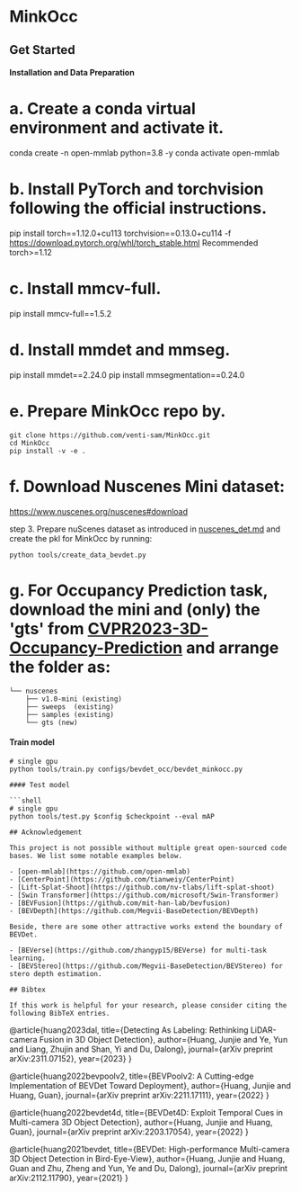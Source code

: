 # MinkOcc

## Get Started

#### Installation and Data Preparation

# a. Create a conda virtual environment and activate it.

conda create -n open-mmlab python=3.8 -y
conda activate open-mmlab

# b. Install PyTorch and torchvision following the official instructions.

pip install torch==1.12.0+cu113 torchvision==0.13.0+cu114 -f https://download.pytorch.org/whl/torch_stable.html
Recommended torch>=1.12

# c. Install mmcv-full.

pip install mmcv-full==1.5.2

# d. Install mmdet and mmseg.

pip install mmdet==2.24.0
pip install mmsegmentation==0.24.0

# e. Prepare MinkOcc repo by.

```shell script
git clone https://github.com/venti-sam/MinkOcc.git
cd MinkOcc
pip install -v -e .
```

# f. Download Nuscenes Mini dataset:

https://www.nuscenes.org/nuscenes#download

step 3. Prepare nuScenes dataset as introduced in [nuscenes_det.md](docs/en/datasets/nuscenes_det.md) and create the pkl for MinkOcc by running:

```shell
python tools/create_data_bevdet.py
```

# g. For Occupancy Prediction task, download the mini and (only) the 'gts' from [CVPR2023-3D-Occupancy-Prediction](https://github.com/CVPR2023-3D-Occupancy-Prediction/CVPR2023-3D-Occupancy-Prediction) and arrange the folder as:

```shell script
└── nuscenes
    ├── v1.0-mini (existing)
    ├── sweeps  (existing)
    ├── samples (existing)
    └── gts (new)
```

#### Train model

````shell
# single gpu
python tools/train.py configs/bevdet_occ/bevdet_minkocc.py

#### Test model

```shell
# single gpu
python tools/test.py $config $checkpoint --eval mAP

## Acknowledgement

This project is not possible without multiple great open-sourced code bases. We list some notable examples below.

- [open-mmlab](https://github.com/open-mmlab)
- [CenterPoint](https://github.com/tianweiy/CenterPoint)
- [Lift-Splat-Shoot](https://github.com/nv-tlabs/lift-splat-shoot)
- [Swin Transformer](https://github.com/microsoft/Swin-Transformer)
- [BEVFusion](https://github.com/mit-han-lab/bevfusion)
- [BEVDepth](https://github.com/Megvii-BaseDetection/BEVDepth)

Beside, there are some other attractive works extend the boundary of BEVDet.

- [BEVerse](https://github.com/zhangyp15/BEVerse) for multi-task learning.
- [BEVStereo](https://github.com/Megvii-BaseDetection/BEVStereo) for stero depth estimation.

## Bibtex

If this work is helpful for your research, please consider citing the following BibTeX entries.

````

@article{huang2023dal,
title={Detecting As Labeling: Rethinking LiDAR-camera Fusion in 3D Object Detection},
author={Huang, Junjie and Ye, Yun and Liang, Zhujin and Shan, Yi and Du, Dalong},
journal={arXiv preprint arXiv:2311.07152},
year={2023}
}

@article{huang2022bevpoolv2,
title={BEVPoolv2: A Cutting-edge Implementation of BEVDet Toward Deployment},
author={Huang, Junjie and Huang, Guan},
journal={arXiv preprint arXiv:2211.17111},
year={2022}
}

@article{huang2022bevdet4d,
title={BEVDet4D: Exploit Temporal Cues in Multi-camera 3D Object Detection},
author={Huang, Junjie and Huang, Guan},
journal={arXiv preprint arXiv:2203.17054},
year={2022}
}

@article{huang2021bevdet,
title={BEVDet: High-performance Multi-camera 3D Object Detection in Bird-Eye-View},
author={Huang, Junjie and Huang, Guan and Zhu, Zheng and Yun, Ye and Du, Dalong},
journal={arXiv preprint arXiv:2112.11790},
year={2021}
}

```

```
